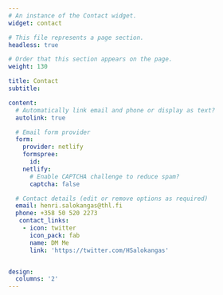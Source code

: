 ```yaml
---
# An instance of the Contact widget.
widget: contact

# This file represents a page section.
headless: true

# Order that this section appears on the page.
weight: 130

title: Contact
subtitle:

content:
  # Automatically link email and phone or display as text?
  autolink: true

  # Email form provider
  form:
    provider: netlify
    formspree:
      id:
    netlify:
      # Enable CAPTCHA challenge to reduce spam?
      captcha: false

  # Contact details (edit or remove options as required)
  email: henri.salokangas@thl.fi
  phone: +358 50 520 2273
   contact_links:
    - icon: twitter
      icon_pack: fab
      name: DM Me
      link: 'https://twitter.com/HSalokangas'


design:
  columns: '2'
---
```

